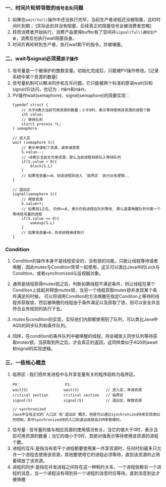 ### 一、时间片轮转导致的`信号丢失`问题
1. 如果在`wait(full)`操作中还没执行完毕，当前生产者进程还没被阻塞，这时时间片到期； [实际此刻并没有阻塞，后续真正的阻塞信号会被消费者忽略]
2. 转而消费者开始执行，消费产品使得buffer有了空间并`signal(full)通知生产者`，消费后也执行wait阻塞自身。
3. 时间片再轮转到生产者，执行wait剩下的指令，并被堵塞。

### 二、wait与signal必须是`原子操作`
1. 信号量是一个被保护的整数变量。初始化完成后，只能被PV操作修改。[记录系统中某个资源的数量]
2. 信号量机制可以解决同步和互斥问题。它只能被两个标准的原语wait(S)和signal(S)访问，也记为：`P操作`和`V操作`。
3. PV操作wait(semaphore)、signal(semaphore)的简要实现：
    ```
    typedef struct {
        // 大于0表示当前可用资源的数量；小于0时，表示等待使用该资源的进程个数
        int value;
        // 等待队列
        sturct process *L;
    } semaphore

    // 进入区
    wait (semaphore S){
        // 表示申请到了资源，或申请意愿
        S.value--;
        // <0表示当前无可用资源，那么当前进程将排队入等待队列
        if(S.value < 0){
            block(S.L)
        }
        // 如果信息量>=0，则该进程将进入 `临界区` 执行业务逻辑..
    }

    // 退出区
    signal(semaphore S){
        // 释放资源 
        S.value++;
        // 如果加1之后, 仍然<=0, 表示仍有进程在队列等待, 那么就需唤醒队列中第一个等待信号量的进程
        if(S.value <= 0){
            wakeup(S.L)
        }
        // 如果信息量>0，则该进程继续执行
    }
 
    ```
### Condition
1. Condition的操作本身不是线程安全的，没有锁的功能，只能让线程等待或者唤醒，因此mutex与Condition常常一起使用，这又可以类比Java中的Lock与Condition，或者synchronized与监视器对象。
2. 通常是线程获得mutex锁之后，判断如果线程不满足条件，则让线程在某个Condition上挂起并释放mutex锁，当另一个线程获取mutex锁并发现某个条件满足的时候，
可以将调用Conditon的方法唤醒在指定Conditon上等待的线程并获取锁，然后被唤醒的线程由于条件满足以及获取了锁，则可以安全并且符合业务规则的执行下去。

1. mutex与condition的实现，实际他们内部都使用到了队列，可以类比Java中AQS的同步队列和条件队列。
2. 同样，在condition的条件队列中被唤醒的线程，将会被放入同步队列等待获取mutex锁，当获取到所之后，才会真正的返回，这同样类似于AQS的await和signal的实现逻辑。


### 三、一些核心概念
1. 临界区 : 我们把并发进程中与共享变量有关的程序段称为临界区。
    ```~~~~
    P0：                    P1:
    wait(S)                wait(S)            // 进入区，申请资源
    critical section       critical section   // 临界区
    signal(S)              signal(S)          // 退出区，释放资源 
    
    // synchronized
    Java中没有正式的`入口区`和`退出区`概念，但是可以通过synchronized块来实现类似的控制，其中synchronized块的入口和退出就是由JVM来管理的。
    ```
2. 信号量 : 信号量的值与相应资源的使用情况有关。当它的值大于0时，表示当前可用资源的数量；当它的值小于0时，其绝对值表示等待使用该资源的进程个数。
3. 进程的互斥:是指当有若干个进程都要使用某一共享资源时，任何时刻最多只允许一个进程去使用该资源，其他要使用它的进程必须等待，直到该资源的占用着释放了该资源。
4. 进程的同步:是指在并发进程之间存在这一种制约关系，一个进程依赖另一个进程的消息，当一个进程没有得到另一个进程的消息时应等待，直到消息到达才被唤醒